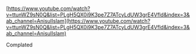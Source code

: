 [https://www.youtube.com/watch?v=ttunWZ9sN0Q&list=PLgH5QX0i9K3pe7Z7ATcyLdUW3grE4Vfld&index=3&ab_channel=AnisulIslam](https://www.youtube.com/watch?v=ttunWZ9sN0Q&list=PLgH5QX0i9K3pe7Z7ATcyLdUW3grE4Vfld&index=3&ab_channel=AnisulIslam)

Complated
